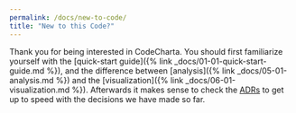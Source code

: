 ```yaml
---
permalink: /docs/new-to-code/
title: "New to this Code?"
---
```


Thank you for being interested in CodeCharta. You should first familiarize yourself with the [quick-start guide]({% link _docs/01-01-quick-start-guide.md %}), and the difference between [analysis]({% link _docs/05-01-analysis.md %}) and the [visualization]({% link _docs/06-01-visualization.md %}). Afterwards it makes sense to check the [ADRs](http://localhost:4000/categories/#adr) to get up to speed with the decisions we have made so far.
